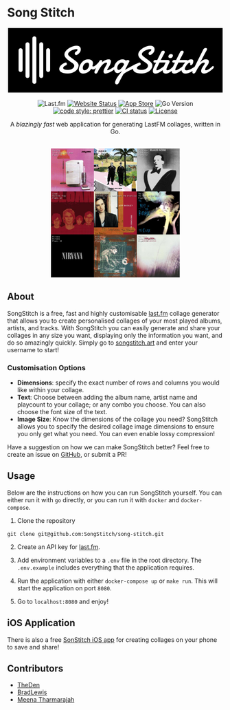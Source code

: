 # Song Stitch

<p align="center">
  <img alt="SongStitch Logo" src="assets/songstitch_background.png" width="500px"/>
</p>

<div align="center">

![Last.fm](https://img.shields.io/badge/Last.fm-%23D51007.svg?style=flat-square&logo=lastdotfm&logoColor=ffffff)
[![Website Status](https://img.shields.io/website?style=flat-square&up_message=UP&url=https%3A%2F%2Fsongstitch.art%2F)](https://songstitch.art/)
[![App Store](https://img.shields.io/badge/App_Store-0D96F6?style=flat-square&logo=app-store&logoColor=white)](https://apps.apple.com/au/app/songstitch/id6450189672)
![Go Version](https://img.shields.io/github/go-mod/go-version/SongStitch/song-stitch?style=flat-square)
[![code style: prettier](https://img.shields.io/badge/code_style-prettier-ff69b4.svg?style=flat-square)](https://github.com/prettier/prettier)
[![CI status](https://img.shields.io/github/actions/workflow/status/SongStitch/song-stitch/deploy.yml?branch=main&style=flat-square)](https://github.com/SongStitch/song-stitch/actions?query=branch%3Amain)
[![License](https://img.shields.io/github/license/SongStitch/song-stitch?style=flat-square)](/LICENSE)

</div>

<div align="center">
A <em>blazingly fast</em> web application for generating LastFM collages, written in Go.
</div>

<br/>

<p align="center">
  <img alt="SongStitch Collage" src="https://raw.githubusercontent.com/SongStitch/song-stitch/main/docs/collage.png" width="300px"/>
</p>

## About

SongStitch is a free, fast and highly customisable [last.fm]("https://last.fm") collage generator that allows you to create personalised collages of your most played albums, artists, and tracks. With SongStitch you can easily generate and share your collages in any size you want, displaying only the information you want, and do so amazingly quickly. Simply go to [songstitch.art](https://songstitch.art) and enter your username to start!

### Customisation Options

- **Dimensions**: specify the exact number of rows and columns you would like within your collage.
- **Text**: Choose between adding the album name, artist name and playcount to your collage; or any combo you choose. You can also choose the font size of the text.
- **Image Size**: Know the dimensions of the collage you need? SongStitch allows you to specify the desired collage image dimensions to ensure you only get what you need. You can even enable lossy compression!

Have a suggestion on how we can make SongStitch better? Feel free to create an issue on [GitHub](https://github.com/SongStitch/song-stitch/issues/new), or submit a PR!

## Usage

Below are the instructions on how you can run SongStitch yourself. You can either run it with `go` directly, or you can run it with `docker` and `docker-compose`.

1. Clone the repository

```shell
git clone git@github.com:SongStitch/song-stitch.git
```

2. Create an API key for [last.fm](https://www.last.fm/api).

3. Add environment variables to a `.env` file in the root directory. The `.env.example` includes everything that the application requires.

4. Run the application with either `docker-compose up` or `make run`. This will start the application on port `8080`.

5. Go to `localhost:8080` and enjoy!

## iOS Application

There is also a free [SonStitch iOS app](https://apps.apple.com/au/app/songstitch/id6450189672) for creating collages on your phone to save and share!

## Contributors

- [TheDen](https://github.com/TheDen)
- [BradLewis](https://github.com/BradLewis)
- [Meena Tharmarajah](https://www.linkedin.com/in/meenatharmarajah/)
